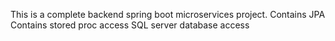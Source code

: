 This is a complete backend spring boot microservices project.
Contains JPA
Contains stored proc access
SQL server database access
